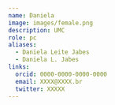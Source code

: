 ```yaml
---
name: Daniela
image: images/female.png
description: UMC
role: pc
aliases:
  - Daniela Leite Jabes
  - Daniela L. Jabes
links:
  orcid: 0000-0000-0000-0000
  email: XXXX@XXXX.br
  twitter: XXXXX
---
```

